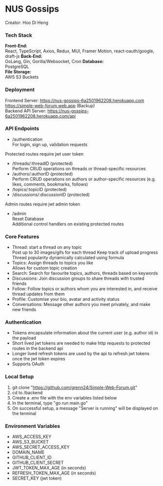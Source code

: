 # NUS Gossips
Creator: Hoo Di Heng  

### Tech Stack  
**Front-End:**  
React, TypeScript, Axios, Redux, MUI, Framer Motion, react-oauth/google, draft-js
**Back-End:**  
GoLang, Gin, Gorilla/Websocket, Cron 
**Database:**   
PostgreSQL  
**File Storage:**  
AWS S3 Buckets

### Deployment  
Frontend Server: https://nus-gossips-6a2501962208.herokuapp.com  
https://simple-web-forum.web.app (Backup)  
Backend API Server: https://nus-gossips-6a2501962208.herokuapp.com/api

### API Endpoints 
- /authentication  
For login, sign up, validation requests

Protected routes require jwt user token
- /threads/:threadID (protected)  
Perform CRUD operations on threads or thread-specific resources
- /authors/:authorID (protected)   
Perform CRUD operations on authors or author-specific resources (e.g. likes, comments, bookmarks, follows)
- /topics/:topicID (protected)  
- /discussions/:discussionID (protected)   

Admin routes require jwt admin token
- /admin  
Reset Database  
Additional control handlers on existing protected routes

### Core Features
- Thread: start a thread on any topic  
Post up to 30 images/gifs for each thread
Keep track of upload progress  
Thread popularity dynamically calculated using formula
- Topics: Assign threads to topics you like  
Allows for custom topic creation
- Search: Search for favourite topics, authors, threads based on keywords
- Discussions: Join discussion groups to share threads with trusted friends
- Follow: Follow topics or authors whom you are interested in, and receive thread updates from them
- Profile: Customise your bio, avatar and activity status
- Conversations: Message other authors you meet privately, and make new friends

### Authentication
- Tokens encapsulate information about the current user (e.g. author id) in the payload
- Short lived jwt tokens are needed to make http requests to protected routes in the backend api
- Longer lived refresh tokens are used by the api to refresh jwt tokens once the jwt token expires
- Supports OAuth

### Local Setup  
1. git clone "https://github.com/grenn24/Simple-Web-Forum.git"
2. cd to /backend
3. Create a .env file with the env variables listed below
3. In the terminal, type "go run main.go"
4. On successful setup, a message "Server is running" will be displayed on the terminal

### Environment Variables
- AWS_ACCESS_KEY
- AWS_S3_BUCKET
- AWS_SECRET_ACCESS_KEY
- DOMAIN_NAME
- GITHUB_CLIENT_ID
- GITHUB_CLIENT_SECRET
- JWT_TOKEN_MAX_AGE   (in seconds)
- REFRESH_TOKEN_MAX_AGE   (in seconds)
- SECRET_KEY       (jwt token)